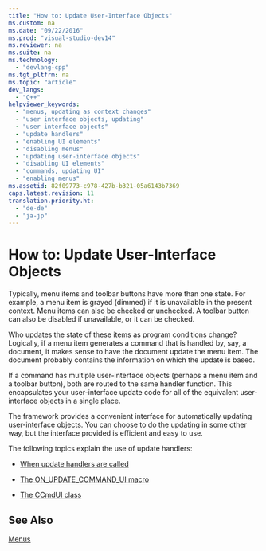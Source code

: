 ```yaml
---
title: "How to: Update User-Interface Objects"
ms.custom: na
ms.date: "09/22/2016"
ms.prod: "visual-studio-dev14"
ms.reviewer: na
ms.suite: na
ms.technology: 
  - "devlang-cpp"
ms.tgt_pltfrm: na
ms.topic: "article"
dev_langs: 
  - "C++"
helpviewer_keywords: 
  - "menus, updating as context changes"
  - "user interface objects, updating"
  - "user interface objects"
  - "update handlers"
  - "enabling UI elements"
  - "disabling menus"
  - "updating user-interface objects"
  - "disabling UI elements"
  - "commands, updating UI"
  - "enabling menus"
ms.assetid: 82f09773-c978-427b-b321-05a6143b7369
caps.latest.revision: 11
translation.priority.ht: 
  - "de-de"
  - "ja-jp"
---
```

# How to: Update User-Interface Objects
Typically, menu items and toolbar buttons have more than one state. For example, a menu item is grayed (dimmed) if it is unavailable in the present context. Menu items can also be checked or unchecked. A toolbar button can also be disabled if unavailable, or it can be checked.  
  
 Who updates the state of these items as program conditions change? Logically, if a menu item generates a command that is handled by, say, a document, it makes sense to have the document update the menu item. The document probably contains the information on which the update is based.  
  
 If a command has multiple user-interface objects (perhaps a menu item and a toolbar button), both are routed to the same handler function. This encapsulates your user-interface update code for all of the equivalent user-interface objects in a single place.  
  
 The framework provides a convenient interface for automatically updating user-interface objects. You can choose to do the updating in some other way, but the interface provided is efficient and easy to use.  
  
 The following topics explain the use of update handlers:  
  
-   [When update handlers are called](../VS_csharp/when-update-handlers-are-called.md)  
  
-   [The ON_UPDATE_COMMAND_UI macro](../VS_csharp/on_update_command_ui-macro.md)  
  
-   [The CCmdUI class](../VS_csharp/the-ccmdui-class.md)  
  
## See Also  
 [Menus](../VS_csharp/menus--mfc-.md)